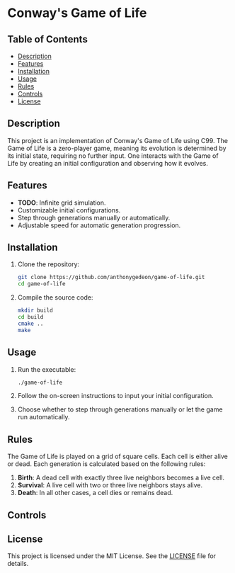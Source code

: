 # Conway's Game of Life

## Table of Contents

- [Description](#description)
- [Features](#features)
- [Installation](#installation)
- [Usage](#usage)
- [Rules](#rules)
- [Controls](#controls)
- [License](#license)

## Description

This project is an implementation of Conway's Game of Life using C99. The Game of Life is a zero-player game, meaning its evolution is determined by its initial state, requiring no further input. One interacts with the Game of Life by creating an initial configuration and observing how it evolves.

## Features

- **TODO**: Infinite grid simulation.
- Customizable initial configurations.
- Step through generations manually or automatically.
- Adjustable speed for automatic generation progression.

## Installation

1. Clone the repository:
    ```sh
    git clone https://github.com/anthonygedeon/game-of-life.git
    cd game-of-life
    ```

2. Compile the source code:
    ```sh
    mkdir build
    cd build
    cmake ..
    make 
    ```

## Usage

1. Run the executable:
    ```sh
    ./game-of-life
    ```

2. Follow the on-screen instructions to input your initial configuration.

3. Choose whether to step through generations manually or let the game run automatically.

## Rules

The Game of Life is played on a grid of square cells. Each cell is either alive or dead. Each generation is calculated based on the following rules:

1. **Birth**: A dead cell with exactly three live neighbors becomes a live cell.
2. **Survival**: A live cell with two or three live neighbors stays alive.
3. **Death**: In all other cases, a cell dies or remains dead.

## Controls


## License

This project is licensed under the MIT License. See the [LICENSE](LICENSE) file for details.

